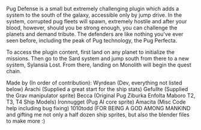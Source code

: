 Pug Defense is a small but extremely challenging plugin which adds a system to the south of the galaxy, accessible only by jump drive. In the system, corrupted pug fleets will spawn, extremely hostile and after your blood, however, should you be strong enough, you can challenge the planets and demand tribute. The defenders are like nothing you've ever seen before, including the peak of Pug technology, the Pug Perfecta.

To access the plugin content, first land on any planet to initialize the missions. Then go to the Sard system and jump south from there to a new system, Sylansia Lost. From there, landing on Monolith will begin the quest chain.

Made by (In order of contribution):
Wyrdean (Dev, everything not listed below)
Arachi (Supplied a great start for the ship stats)
Gefullte (Supplied the Grav manipulator sprite)
Becca (Original Pug Ziburka Enfolta Maboro T2, T3, T4 Ship Models)
Ironnugget (Pug AI core sprite)
Amacita (Misc Code help including bug fixing)
1010todd (FOR BEING A GOD AMONG MANKIND and gifting me not only a half dozen ship sprites, but also the blender files to make more :)
